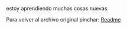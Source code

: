 estoy aprendiendo muchas cosas nuevas

Para volver al archivo original pinchar: [Readme](https://github.com/ULL-MFP-AET-2122/aprender-markdown-adela-gonzalez-maury-alu0101116204/blob/main/README.md)
